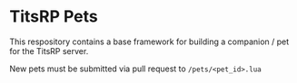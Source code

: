 # TitsRP Pets
This respository contains a base framework for building a companion / pet for the TitsRP server.

New pets must be submitted via pull request to `/pets/<pet_id>.lua`
